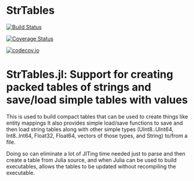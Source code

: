 # StrTables

[![Build Status](https://travis-ci.org/ScottPJones/StrTables.jl.svg?branch=master)](https://travis-ci.org/ScottPJones/StrTables.jl)

[![Coverage Status](https://coveralls.io/repos/ScottPJones/StrTables.jl/badge.svg?branch=master&service=github)](https://coveralls.io/github/ScottPJones/StrTables.jl?branch=master)

[![codecov.io](http://codecov.io/github/ScottPJones/StrTables.jl/coverage.svg?branch=master)](http://codecov.io/github/ScottPJones/StrTables.jl?branch=master)

StrTables.jl: Support for creating packed tables of strings and save/load simple tables with values
====================================================================

This is used to build compact tables that can be used to create things like entity mappings
It also provides simple load/save functions to save and then load string tables along with
other simple types (UInt8..UInt64, Int8..Int64, Float32, Float64, vectors of those types,
and String) to/from a file.

Doing so can eliminate a lot of JITing time needed just to parse and then create a table from
Julia source, and when Julia can be used to build executables, allows the tables to be updated
without recompiling the executable.
